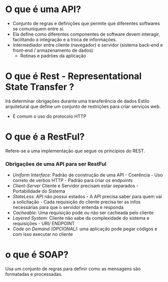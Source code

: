 # O que é uma API?

- Conjunto de regras e definições que permite que diferentes softwares se comuniquem entre si.
- Ela define como diferentes componentes de software devem interagir, facilitando a integração e a troca de informações.
- Intermediador entre cliente (navegador) e servidor (sistema back-end e front-end / armazenamento de dados)
    - Rotinas e padrões da aplicação

# O que é Rest - Representational State Transfer ?
Irá determinar obrigações durante uma transferência de dados
Estilo arquitetural que define um conjunto de restrições para criar serviços web.
 - É comum o uso do protocolo HTTP

# O que é a RestFul?
Refere-se a uma implementação que segue os princípios do REST.
### Obrigações de uma API para ser RestFul

 - _Uniform Interface:_ Padrão de construção de uma API
        - Coerência
        - Uso correto de verbos HTTP
        - Padrão para criar os endpoints
- _Client-Server_   Cliente e Servidor precisam estar separados
        - Portabilidade do Sistema
- _StateLess:_ API não possui estados
        - A API precisa saber para quem vai a solicitação
        - Cada requisição do cliente precisa ter as infos necessárias para que o servidor entenda e responda
- _Cacheable:_ Uma requisição pode ou não ser cacheada pelo cliente
- _Layered System:_ Cliente não sabe da complexidade do sistema e requisições
        - URI/ ENDPOINT
- _Code on Demand (OPCIONAL):_  uma aplicação pode pegar códigos e com isso executar no cliente

# o que é SOAP?
Usa um conjunto de regras para definir como as mensagens são formatadas e processadas.